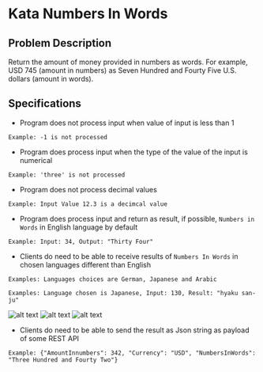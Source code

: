 # Kata Numbers In Words

## Problem Description
Return the amount of money provided in numbers as words. For example, USD 745 (amount in numbers) as Seven Hundred and Fourty Five U.S. dollars (amount in words).

## Specifications

- Program does not process input when value of input is less than 1

```
Example: -1 is not processed
```

- Program does process input when the type of the value of the input is numerical

```
Example: 'three' is not processed
```

- Program does not process decimal values

```
Example: Input Value 12.3 is a decimcal value
```

- Program does process input and return as result, if possible, `Numbers in Words` in English language by default


```
Example: Input: 34, Output: "Thirty Four"

```

- Clients do need to be able to receive results of `Numbers In Words` in chosen languages different than English


```
Examples: Languages choices are German, Japanese and Arabic
```

```
Examples: Language chosen is Japanese, Input: 130, Result: "hyaku san-ju"
```

![alt text](https://japan-cc.com/images/knmhyaku.gif)
![alt text](https://japan-cc.com/images/knm3.gif)
![alt text](https://japan-cc.com/images/knm10.gif)


- Clients do need to be able to send the result as Json string as payload of some REST API

```
Example: {"AmountInnumbers": 342, "Currency": "USD", "NumbersInWords": "Three Hundred and Fourty Two"}
```